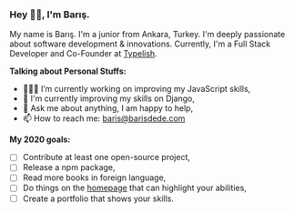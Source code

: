 ### Hey 👋🏽, I'm Barış.

My name is Barış. I'm a junior from Ankara, Turkey. I'm deeply passionate about software development & innovations. Currently, I'm a Full Stack Developer and Co-Founder at [Typelish](https://typelish.com/).

**Talking about Personal Stuffs:**

- 👨🏽‍💻 I’m currently working on improving my JavaScript skills,
- 🌱 I'm currently improving my skills on Django,
- 💬 Ask me about anything, I am happy to help,
- 📫 How to reach me: [baris@barisdede.com](mailto:baris@barisdede.com)

**My 2020 goals:**

- [ ] Contribute at least one open-source project,
- [ ] Release a npm package,
- [ ] Read more books in foreign language,
- [ ] Do things on the [homepage](https://barisdede.com) that can highlight your abilities,
- [ ] Create a portfolio that shows your skills.
